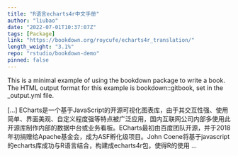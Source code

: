 ```yaml
---
title: "R语言echarts4r中文手册"
author: "liubao"
date: "2022-07-01T10:37:07Z"
tags: [Package]
link: "https://bookdown.org/roycufe/echarts4r_translation/"
length_weight: "3.1%"
repo: "rstudio/bookdown-demo"
pinned: false
---
```


<p>This is a minimal example of using the bookdown package to write a book.
The HTML output format for this example is bookdown::gitbook,
set in the _output.yml file.</p> [...] ECharts是一个基于JavaScript的开源可视化图表库，由于其交互性强、使用简单、界面美观、自定义程度强等特点被广泛应用，国内互联网公司内部多使用此开源库制作内部的数据中台或业务看板。ECharts最初由百度团队开源，并于2018年初捐赠给Apache基金会，成为ASF孵化级项目。John Coene将基于javascript的echarts库成功与R语言结合，构建成echarts4r包，使得R的使用 ...
